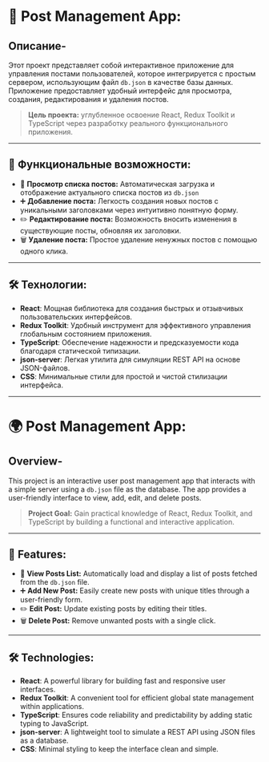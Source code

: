 # 📝 Post Management App:

## Описание-

Этот проект представляет собой интерактивное приложение для управления постами пользователей, которое интегрируется с простым сервером, использующим файл `db.json` в качестве базы данных. Приложение предоставляет удобный интерфейс для просмотра, создания, редактирования и удаления постов. 

> **Цель проекта:** углубленное освоение React, Redux Toolkit и TypeScript через разработку реального функционального приложения.

---

## 🚀 Функциональные возможности:

- 📜 **Просмотр списка постов:** Автоматическая загрузка и отображение актуального списка постов из `db.json`
- ➕ **Добавление поста:** Легкость создания новых постов с уникальными заголовками через интуитивно понятную форму.
- ✏️ **Редактирование поста:** Возможность вносить изменения в существующие посты, обновляя их заголовки.
- 🗑️ **Удаление поста:** Простое удаление ненужных постов с помощью одного клика.

---

## 🛠️ Технологии:

- **React**: Мощная библиотека для создания быстрых и отзывчивых пользовательских интерфейсов.
- **Redux Toolkit**: Удобный инструмент для эффективного управления глобальным состоянием приложения.
- **TypeScript**: Обеспечение надежности и предсказуемости кода благодаря статической типизации.
- **json-server**: Легкая утилита для симуляции REST API на основе JSON-файлов.
- **CSS**: Минимальные стили для простой и чистой стилизации интерфейса.

---

# 🌍 Post Management App:

## Overview-

This project is an interactive user post management app that interacts with a simple server using a `db.json` file as the database. The app provides a user-friendly interface to view, add, edit, and delete posts. 

> **Project Goal:** Gain practical knowledge of React, Redux Toolkit, and TypeScript by building a functional and interactive application.

---

## 🚀 Features:

- 📜 **View Posts List:** Automatically load and display a list of posts fetched from the `db.json` file.
- ➕ **Add New Post:** Easily create new posts with unique titles through a user-friendly form.
- ✏️ **Edit Post:** Update existing posts by editing their titles.
- 🗑️ **Delete Post:** Remove unwanted posts with a single click.

---

## 🛠️ Technologies:

- **React**: A powerful library for building fast and responsive user interfaces.
- **Redux Toolkit**: A convenient tool for efficient global state management within applications.
- **TypeScript**: Ensures code reliability and predictability by adding static typing to JavaScript.
- **json-server**: A lightweight tool to simulate a REST API using JSON files as a database.
- **CSS**: Minimal styling to keep the interface clean and simple.
